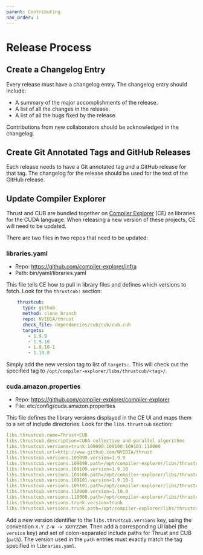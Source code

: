 ```yaml
---
parent: Contributing
nav_order: 1
---
```


# Release Process

## Create a Changelog Entry

Every release must have a changelog entry.
The changelog entry should include:
* A summary of the major accomplishments of the release.
* A list of all the changes in the release.
* A list of all the bugs fixed by the release.

Contributions from new collaborators should be acknowledged in the changelog.

## Create Git Annotated Tags and GitHub Releases

Each release needs to have a Git annotated tag and a GitHub release for that tag.
The changelog for the release should be used for the text of the GitHub release.

## Update Compiler Explorer

Thrust and CUB are bundled together on
[Compiler Explorer](https://www.godbolt.org/) (CE) as libraries for the CUDA
language. When releasing a new version of these projects, CE will need to be
updated.

There are two files in two repos that need to be updated:

### libraries.yaml

- Repo: https://github.com/compiler-explorer/infra
- Path: bin/yaml/libraries.yaml

This file tells CE how to pull in library files and defines which versions to
fetch. Look for the `thrustcub:` section:

```yaml
    thrustcub:
      type: github
      method: clone_branch
      repo: NVIDIA/thrust
      check_file: dependencies/cub/cub/cub.cuh
      targets:
        - 1.9.9
        - 1.9.10
        - 1.9.10-1
        - 1.10.0
```

Simply add the new version tag to list of `targets:`. This will check out the
specified tag to `/opt/compiler-explorer/libs/thrustcub/<tag>/`.

### cuda.amazon.properties

- Repo: https://github.com/compiler-explorer/compiler-explorer
- File: etc/config/cuda.amazon.properties

This file defines the library versions displayed in the CE UI and maps them
to a set of include directories. Look for the `libs.thrustcub` section:

```yaml
libs.thrustcub.name=Thrust+CUB
libs.thrustcub.description=CUDA collective and parallel algorithms
libs.thrustcub.versions=trunk:109090:109100:109101:110000
libs.thrustcub.url=http://www.github.com/NVIDIA/thrust
libs.thrustcub.versions.109090.version=1.9.9
libs.thrustcub.versions.109090.path=/opt/compiler-explorer/libs/thrustcub/1.9.9:/opt/compiler-explorer/libs/thrustcub/1.9.9/dependencies/cub
libs.thrustcub.versions.109100.version=1.9.10
libs.thrustcub.versions.109100.path=/opt/compiler-explorer/libs/thrustcub/1.9.10:/opt/compiler-explorer/libs/thrustcub/1.9.10/dependencies/cub
libs.thrustcub.versions.109101.version=1.9.10-1
libs.thrustcub.versions.109101.path=/opt/compiler-explorer/libs/thrustcub/1.9.10-1:/opt/compiler-explorer/libs/thrustcub/1.9.10-1/dependencies/cub
libs.thrustcub.versions.110000.version=1.10.0
libs.thrustcub.versions.110000.path=/opt/compiler-explorer/libs/thrustcub/1.10.0:/opt/compiler-explorer/libs/thrustcub/1.10.0/dependencies/cub
libs.thrustcub.versions.trunk.version=trunk
libs.thrustcub.versions.trunk.path=/opt/compiler-explorer/libs/thrustcub/trunk:/opt/compiler-explorer/libs/thrustcub/trunk/dependencies/cub
```

Add a new version identifier to the `libs.thrustcub.versions` key, using the
convention `X.Y.Z-W -> XXYYZZWW`. Then add a corresponding UI label (the
`version` key) and set of colon-separated include paths for Thrust and CUB
(`path`). The version used in the `path` entries must exactly match the tag
specified in `libraries.yaml`.

